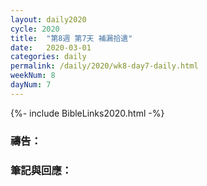 ```yaml
---
layout: daily2020
cycle: 2020
title:  "第8週 第7天 補漏拾遺"
date:   2020-03-01
categories: daily
permalink: /daily/2020/wk8-day7-daily.html
weekNum: 8
dayNum: 7
---
```


{%- include BibleLinks2020.html -%}

### 禱告：

### 筆記與回應：
